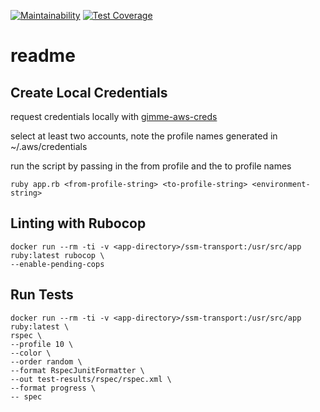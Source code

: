 [![Maintainability](https://api.codeclimate.com/v1/badges/59e344abf0c492121598/maintainability)](https://codeclimate.com/github/allibubba/ssm-transport/maintainability)
[![Test Coverage](https://api.codeclimate.com/v1/badges/59e344abf0c492121598/test_coverage)](https://codeclimate.com/github/allibubba/ssm-transport/test_coverage)

# readme

## Create Local Credentials 

request credentials locally with [gimme-aws-creds](https://github.com/Nike-Inc/gimme-aws-creds)

select at least two accounts, note the profile names generated in ~/.aws/credentials

run the script by passing in the from profile and the to profile names
```
ruby app.rb <from-profile-string> <to-profile-string> <environment-string>
```

## Linting with Rubocop

```
docker run --rm -ti -v <app-directory>/ssm-transport:/usr/src/app ruby:latest rubocop \
--enable-pending-cops
```

## Run Tests

```
docker run --rm -ti -v <app-directory>/ssm-transport:/usr/src/app ruby:latest \
rspec \
--profile 10 \
--color \
--order random \
--format RspecJunitFormatter \
--out test-results/rspec/rspec.xml \
--format progress \
-- spec
```
